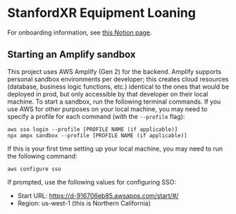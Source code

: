 # StanfordXR Equipment Loaning
For onboarding information, see [this Notion page](https://www.notion.so/stanfordxr/Developer-onboarding-to-equipment-loaning-system-2704d325f1758027aaa3dd81743c49aa?source=copy_link).

## Starting an Amplify sandbox
This project uses AWS Amplify (Gen 2) for the backend. Amplify supports personal sandbox environments
per developer; this creates cloud resources (database, business logic functions, etc.) identical to the
ones that would be deployed in prod, but only accessible by that developer on their local machine. To start
a sandbox, run the following terminal commands. If you use AWS for other purposes on your local machine, you
may need to specify a profile for each command (with the `--profile` flag):
```
aws sso login --profile [PROFILE NAME (if applicable)]
npx ampx sandbox --profile [PROFILE NAME (if applicable)]
```

If this is your first time setting up your local machine, you may need to run the following command:
```
aws configure sso
```
If prompted, use the following values for configuring SSO:
- Start URL: https://d-916706eb85.awsapps.com/start/#/
- Region: us-west-1 (this is Northern California)